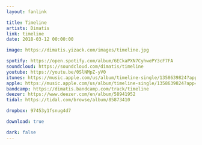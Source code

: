 ```yaml
---
layout: fanlink

title: Timeline
artists: Dimatis
link: timeline
date: 2018-03-12 00:00:00

image: https://dimatis.yizack.com/images/timeline.jpg

spotify: https://open.spotify.com/album/6ECkaPXN7CyhwePY3cF7FA
soundcloud: https://soundcloud.com/dimatis/timeline
youtube: https://youtu.be/0SlNMpZ-yV0
itunes: https://music.apple.com/us/album/timeline-single/1358639824?app=itunes&ls=1
apple: https://music.apple.com/us/album/timeline-single/1358639824?app=music&ls=1
bandcamp: https://dimatis.bandcamp.com/track/timeline
deezer: https://www.deezer.com/en/album/58941952
tidal: https://tidal.com/browse/album/85873410

dropbox: 97453y1fsnug4d7

download: true

dark: false
---
```

